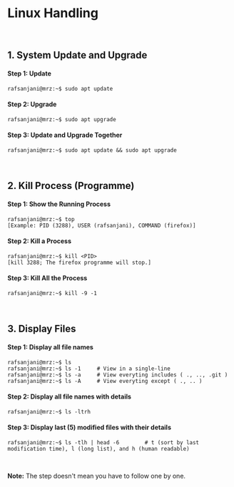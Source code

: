 
# Linux Handling

&nbsp;

## 1. System Update and Upgrade
#### Step 1: Update
```console
rafsanjani@mrz:~$ sudo apt update 
```

#### Step 2: Upgrade
```console
rafsanjani@mrz:~$ sudo apt upgrade 
```

#### Step 3: Update and Upgrade Together
```console
rafsanjani@mrz:~$ sudo apt update && sudo apt upgrade 
```

&nbsp;

## 2. Kill Process (Programme)
#### Step 1: Show the Running Process
```console
rafsanjani@mrz:~$ top
[Example: PID (3288), USER (rafsanjani), COMMAND (firefox)]
```
#### Step 2: Kill a Process
```console
rafsanjani@mrz:~$ kill <PID> 
[kill 3288; The firefox programme will stop.]
```
#### Step 3: Kill All the Process
```console
rafsanjani@mrz:~$ kill -9 -1 
```
&nbsp;

## 3. Display Files
#### Step 1: Display all file names
```console
rafsanjani@mrz:~$ ls 
rafsanjani@mrz:~$ ls -1     # View in a single-line
rafsanjani@mrz:~$ ls -a     # View everyting includes ( ., .., .git )
rafsanjani@mrz:~$ ls -A     # View everyting except ( ., .. )
```
#### Step 2: Display all file names with details
```console
rafsanjani@mrz:~$ ls -ltrh 
```
#### Step 3: Display last (5) modified files with their details
```console
rafsanjani@mrz:~$ ls -tlh | head -6        # t (sort by last modification time), l (long list), and h (human readable)
```

&nbsp;
&nbsp;

**Note:** The step doesn't mean you have to follow one by one.
